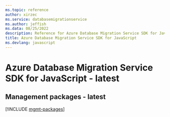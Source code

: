 ```yaml
---
ms.topic: reference
author: xirzec
ms.service: databasemigrationservice
ms.author: jeffish
ms.data: 08/25/2022
description: Reference for Azure Database Migration Service SDK for JavaScript
title: Azure Database Migration Service SDK for JavaScript
ms.devlang: javascript
---
```

# Azure Database Migration Service SDK for JavaScript - latest

## Management packages - latest
[!INCLUDE [mgmt-packages](database-migration-service-mgmt-index.md)]